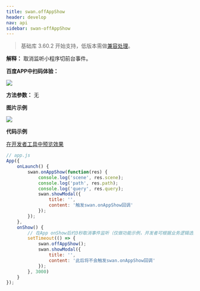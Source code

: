 ```yaml
---
title: swan.offAppShow
header: develop
nav: api
sidebar: swan-offAppShow
---
```

 
> 基础库 3.60.2 开始支持，低版本需做[兼容处理](https://smartprogram.baidu.com/docs/develop/swan/compatibility/)。

**解释：** 取消监听小程序切前台事件。

**百度APP中扫码体验：**

<img src="https://b.bdstatic.com/miniapp/assets/images/doc_demo/offAppShow.png"  class="demo-qrcode-image" />


**方法参数：** 无

**图片示例**

<div class="m-doc-custom-examples">
    <div class="m-doc-custom-examples-correct">
        <img src="https://b.bdstatic.com/miniapp/images/offAppShow.gif">
    </div>
    <div class="m-doc-custom-examples-correct">
        <img src=" ">
    </div>
    <div class="m-doc-custom-examples-correct">
        <img src=" ">
    </div>     
</div>

**代码示例**

<a href="swanide://fragment/bb397425fd644712e7949da424c12cdf1573990116771" title="在开发者工具中预览效果" target="_self">在开发者工具中预览效果</a>

```js
// app.js
App({
    onLaunch() {
        swan.onAppShow(function(res) {
            console.log('scene', res.scene);
            console.log('path', res.path);
            console.log('query', res.query);
            swan.showModal({
                title: '',
                content: '触发swan.onAppShow回调'
            });
        });
    },
    onShow() {
        // 在App onShow后约3秒取消事件监听（仅做功能示例，开发者可根据业务逻辑选择取消监听时机）
        setTimeout(() => {
            swan.offAppShow();
            swan.showModal({
                title: '',
                content: '此后将不会触发swan.onAppShow回调'
            });
        }, 3000)
    }
});
```